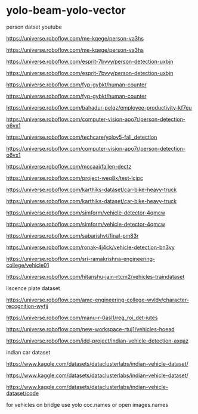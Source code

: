 # yolo-beam-yolo-vector


person datset youtube

https://universe.roboflow.com/me-kqege/person-va3hs

https://universe.roboflow.com/me-kqege/person-va3hs

https://universe.roboflow.com/esprit-7bvvy/person-detection-uxbjn

https://universe.roboflow.com/esprit-7bvvy/person-detection-uxbjn

https://universe.roboflow.com/fyp-gybkt/human-counter

https://universe.roboflow.com/fyp-gybkt/human-counter


https://universe.roboflow.com/bahadur-pelqz/employee-productivity-kf7eu

https://universe.roboflow.com/computer-vision-apo7r/person-detection-o6vx1

https://universe.roboflow.com/techcare/yolov5-fall_detection

https://universe.roboflow.com/computer-vision-apo7r/person-detection-o6vx1

https://universe.roboflow.com/mccaai/fallen-dectz

https://universe.roboflow.com/project-weq8x/test-lcjpc


https://universe.roboflow.com/karthiks-dataset/car-bike-heavy-truck

https://universe.roboflow.com/karthiks-dataset/car-bike-heavy-truck

https://universe.roboflow.com/simform/vehicle-detector-4qmcw

https://universe.roboflow.com/simform/vehicle-detector-4qmcw


https://universe.roboflow.com/sabarishvt/final-pm83r

https://universe.roboflow.com/ronak-4j4ck/vehicle-detection-bn3vy

https://universe.roboflow.com/sri-ramakrishna-engineering-college/vehicle01

https://universe.roboflow.com/hitanshu-jain-rtcm2/vehicles-traindataset

liscence plate dataset

https://universe.roboflow.com/amc-engineering-college-wvldv/character-recognition-wyfjj

https://universe.roboflow.com/manu-r-0asl1/reg_roi_det-iutes

https://universe.roboflow.com/new-workspace-rtuj1/vehicles-hoead

https://universe.roboflow.com/idd-project/indian-vehicle-detection-axqaz

indian car dataset

https://www.kaggle.com/datasets/dataclusterlabs/indian-vehicle-dataset/

https://www.kaggle.com/datasets/dataclusterlabs/indian-vehicle-dataset/

https://www.kaggle.com/datasets/dataclusterlabs/indian-vehicle-dataset/code

for vehicles on bridge use yolo coc.names or open images.names
